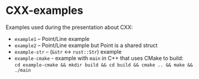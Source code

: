 # CXX-examples
Examples used during the presentation about CXX:

- `example1` – Point/Line example
- `example2` – Point/Line example but Point is a shared struct
- `example-str` – (`&str` <-> `rust::Str`) example
- `example-cmake` - example with `main` in C++ that uses CMake to build:\
  `cd example-cmake && mkdir build && cd build && cmake .. && make && ./main`
